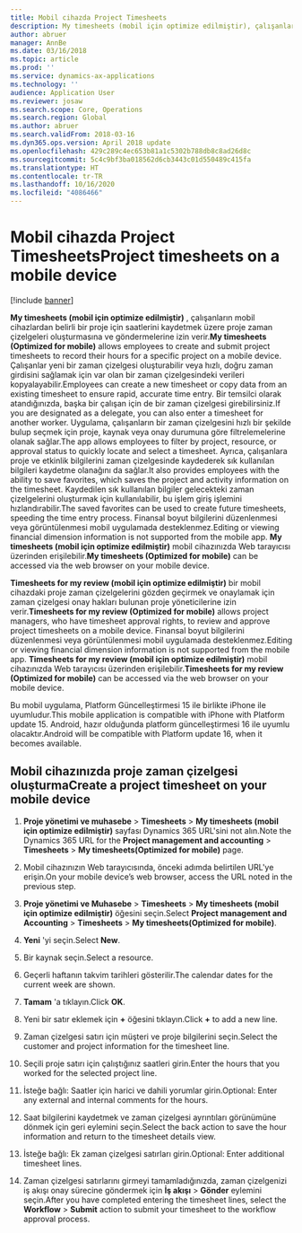 ```yaml
---
title: Mobil cihazda Project Timesheets
description: My timesheets (mobil için optimize edilmiştir), çalışanların mobil cihazlardan belirli bir proje için saatlerini kaydetmek üzere proje zaman çizelgeleri oluşturmasına ve göndermelerine izin verir.
author: abruer
manager: AnnBe
ms.date: 03/16/2018
ms.topic: article
ms.prod: ''
ms.service: dynamics-ax-applications
ms.technology: ''
audience: Application User
ms.reviewer: josaw
ms.search.scope: Core, Operations
ms.search.region: Global
ms.author: abruer
ms.search.validFrom: 2018-03-16
ms.dyn365.ops.version: April 2018 update
ms.openlocfilehash: 429c289c4ec653b81a1c5302b788db8c8ad26d8c
ms.sourcegitcommit: 5c4c9bf3ba018562d6cb3443c01d550489c415fa
ms.translationtype: HT
ms.contentlocale: tr-TR
ms.lasthandoff: 10/16/2020
ms.locfileid: "4086466"
---
```

# <a name="project-timesheets-on-a-mobile-device"></a><span data-ttu-id="307d1-103">Mobil cihazda Project Timesheets</span><span class="sxs-lookup"><span data-stu-id="307d1-103">Project timesheets on a mobile device</span></span>

[!include [banner](../includes/banner.md)]

<span data-ttu-id="307d1-104">**My timesheets (mobil için optimize edilmiştir)** , çalışanların mobil cihazlardan belirli bir proje için saatlerini kaydetmek üzere proje zaman çizelgeleri oluşturmasına ve göndermelerine izin verir.</span><span class="sxs-lookup"><span data-stu-id="307d1-104">**My timesheets (Optimized for mobile)** allows employees to create and submit project timesheets to record their hours for a specific project on a mobile device.</span></span> <span data-ttu-id="307d1-105">Çalışanlar yeni bir zaman çizelgesi oluşturabilir veya hızlı, doğru zaman girdisini sağlamak için var olan bir zaman çizelgesindeki verileri kopyalayabilir.</span><span class="sxs-lookup"><span data-stu-id="307d1-105">Employees can create a new timesheet or copy data from an existing timesheet to ensure rapid, accurate time entry.</span></span> <span data-ttu-id="307d1-106">Bir temsilci olarak atandığınızda, başka bir çalışan için de bir zaman çizelgesi girebilirsiniz.</span><span class="sxs-lookup"><span data-stu-id="307d1-106">If you are designated as a delegate, you can also enter a timesheet for another worker.</span></span> <span data-ttu-id="307d1-107">Uygulama, çalışanların bir zaman çizelgesini hızlı bir şekilde bulup seçmek için proje, kaynak veya onay durumuna göre filtrelemelerine olanak sağlar.</span><span class="sxs-lookup"><span data-stu-id="307d1-107">The app allows employees to filter by project, resource, or approval status to quickly locate and select a timesheet.</span></span> <span data-ttu-id="307d1-108">Ayrıca, çalışanlara proje ve etkinlik bilgilerini zaman çizelgesinde kaydederek sık kullanılan bilgileri kaydetme olanağını da sağlar.</span><span class="sxs-lookup"><span data-stu-id="307d1-108">It also provides employees with the ability to save favorites, which saves the project and activity information on the timesheet.</span></span> <span data-ttu-id="307d1-109">Kaydedilen sık kullanılan bilgiler gelecekteki zaman çizelgelerini oluşturmak için kullanılabilir, bu işlem giriş işlemini hızlandırabilir.</span><span class="sxs-lookup"><span data-stu-id="307d1-109">The saved favorites can be used to create future timesheets, speeding the time entry process.</span></span> <span data-ttu-id="307d1-110">Finansal boyut bilgilerini düzenlenmesi veya görüntülenmesi mobil uygulamada desteklenmez.</span><span class="sxs-lookup"><span data-stu-id="307d1-110">Editing or viewing financial dimension information is not supported from the mobile app.</span></span> <span data-ttu-id="307d1-111">**My timesheets (mobil için optimize edilmiştir)** mobil cihazınızda Web tarayıcısı üzerinden erişilebilir.</span><span class="sxs-lookup"><span data-stu-id="307d1-111">**My timesheets (Optimized for mobile)** can be accessed via the web browser on your mobile device.</span></span>

<span data-ttu-id="307d1-112">**Timesheets for my review (mobil için optimize edilmiştir)** bir mobil cihazdaki proje zaman çizelgelerini gözden geçirmek ve onaylamak için zaman çizelgesi onay hakları bulunan proje yöneticilerine izin verir.</span><span class="sxs-lookup"><span data-stu-id="307d1-112">**Timesheets for my review (Optimized for mobile)** allows project managers, who have timesheet approval rights, to review and approve project timesheets on a mobile device.</span></span> <span data-ttu-id="307d1-113">Finansal boyut bilgilerini düzenlenmesi veya görüntülenmesi mobil uygulamada desteklenmez.</span><span class="sxs-lookup"><span data-stu-id="307d1-113">Editing or viewing financial dimension information is not supported from the mobile app.</span></span> <span data-ttu-id="307d1-114">**Timesheets for my review (mobil için optimize edilmiştir)** mobil cihazınızda Web tarayıcısı üzerinden erişilebilir.</span><span class="sxs-lookup"><span data-stu-id="307d1-114">**Timesheets for my review (Optimized for mobile)** can be accessed via the web browser on your mobile device.</span></span>

<span data-ttu-id="307d1-115">Bu mobil uygulama, Platform Güncelleştirmesi 15 ile birlikte iPhone ile uyumludur.</span><span class="sxs-lookup"><span data-stu-id="307d1-115">This mobile application is compatible with iPhone with Platform update 15.</span></span>
<span data-ttu-id="307d1-116">Android, hazır olduğunda platform güncelleştirmesi 16 ile uyumlu olacaktır.</span><span class="sxs-lookup"><span data-stu-id="307d1-116">Android will be compatible with Platform update 16, when it becomes available.</span></span>

## <a name="create-a-project-timesheet-on-your-mobile-device"></a><span data-ttu-id="307d1-117">Mobil cihazınızda proje zaman çizelgesi oluşturma</span><span class="sxs-lookup"><span data-stu-id="307d1-117">Create a project timesheet on your mobile device</span></span>

1.  <span data-ttu-id="307d1-118">**Proje yönetimi ve muhasebe** \> **Timesheets** \> **My timesheets (mobil için optimize edilmiştir)** sayfası Dynamics 365 URL'sini not alın.</span><span class="sxs-lookup"><span data-stu-id="307d1-118">Note the Dynamics 365 URL for the **Project management and accounting** \> **Timesheets** \> **My timesheets(Optimized for mobile)** page.</span></span>

2.  <span data-ttu-id="307d1-119">Mobil cihazınızın Web tarayıcısında, önceki adımda belirtilen URL'ye erişin.</span><span class="sxs-lookup"><span data-stu-id="307d1-119">On your mobile device’s web browser, access the URL noted in the previous step.</span></span>
 
3.  <span data-ttu-id="307d1-120">**Proje yönetimi ve Muhasebe** \> **Timesheets** \> **My timesheets (mobil için optimize edilmiştir)** öğesini seçin.</span><span class="sxs-lookup"><span data-stu-id="307d1-120">Select **Project management and Accounting** \> **Timesheets** \> **My timesheets(Optimized for mobile)**.</span></span>

4.  <span data-ttu-id="307d1-121">**Yeni** 'yi seçin.</span><span class="sxs-lookup"><span data-stu-id="307d1-121">Select **New**.</span></span>

5.  <span data-ttu-id="307d1-122">Bir kaynak seçin.</span><span class="sxs-lookup"><span data-stu-id="307d1-122">Select a resource.</span></span>

6.  <span data-ttu-id="307d1-123">Geçerli haftanın takvim tarihleri gösterilir.</span><span class="sxs-lookup"><span data-stu-id="307d1-123">The calendar dates for the current week are shown.</span></span>

7.  <span data-ttu-id="307d1-124">**Tamam** 'a tıklayın.</span><span class="sxs-lookup"><span data-stu-id="307d1-124">Click **OK**.</span></span>

8.  <span data-ttu-id="307d1-125">Yeni bir satır eklemek için **+** öğesini tıklayın.</span><span class="sxs-lookup"><span data-stu-id="307d1-125">Click **+** to add a new line.</span></span>

9.  <span data-ttu-id="307d1-126">Zaman çizelgesi satırı için müşteri ve proje bilgilerini seçin.</span><span class="sxs-lookup"><span data-stu-id="307d1-126">Select the customer and project information for the timesheet line.</span></span>

10. <span data-ttu-id="307d1-127">Seçili proje satırı için çalıştığınız saatleri girin.</span><span class="sxs-lookup"><span data-stu-id="307d1-127">Enter the hours that you worked for the selected project line.</span></span>

11. <span data-ttu-id="307d1-128">İsteğe bağlı: Saatler için harici ve dahili yorumlar girin.</span><span class="sxs-lookup"><span data-stu-id="307d1-128">Optional: Enter any external and internal comments for the hours.</span></span>

12. <span data-ttu-id="307d1-129">Saat bilgilerini kaydetmek ve zaman çizelgesi ayrıntıları görünümüne dönmek için geri eylemini seçin.</span><span class="sxs-lookup"><span data-stu-id="307d1-129">Select the back action to save the hour information and return to the timesheet details view.</span></span>

13. <span data-ttu-id="307d1-130">İsteğe bağlı: Ek zaman çizelgesi satırları girin.</span><span class="sxs-lookup"><span data-stu-id="307d1-130">Optional: Enter additional timesheet lines.</span></span>

14. <span data-ttu-id="307d1-131">Zaman çizelgesi satırlarını girmeyi tamamladığınızda, zaman çizelgenizi iş akışı onay sürecine göndermek için **İş akışı** \> **Gönder** eylemini seçin.</span><span class="sxs-lookup"><span data-stu-id="307d1-131">After you have completed entering the timesheet lines, select the **Workflow** \> **Submit** action to submit your timesheet to the workflow approval process.</span></span>
